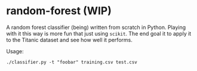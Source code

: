 # random-forest (WIP)

A random forest classifier (being) written from scratch in Python. Playing with it this way is more fun that just using `scikit`.
The end goal it to apply it to the Titanic dataset and see how well it performs.

Usage:
```
./classifier.py -t "foobar" training.csv test.csv
```
